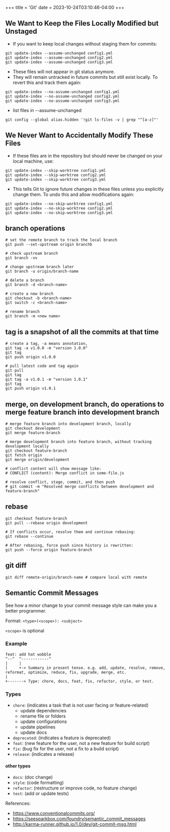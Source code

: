 +++
title = 'Git'
date = 2023-10-24T03:10:46-04:00
+++

## We Want to Keep the Files Locally Modified but Unstaged
- If you want to keep local changes without staging them for commits:
```
git update-index --assume-unchanged config1.yml
git update-index --assume-unchanged config2.yml
git update-index --assume-unchanged config3.yml
```
- These files will not appear in git status anymore.
- They will remain untracked in future commits but still exist locally.
To revert this and track them again:
```
git update-index --no-assume-unchanged config1.yml
git update-index --no-assume-unchanged config2.yml
git update-index --no-assume-unchanged config3.yml
```
- list files in --assume-unchanged
```
git config --global alias.hidden '!git ls-files -v | grep "^[a-z]"'
```

## We Never Want to Accidentally Modify These Files
- If these files are in the repository but should never be changed on your local machine, use:
```
git update-index --skip-worktree config1.yml
git update-index --skip-worktree config2.yml
git update-index --skip-worktree config3.yml
```
- This tells Git to ignore future changes in these files unless you explicitly change them.
To undo this and allow modifications again:
```
git update-index --no-skip-worktree config1.yml
git update-index --no-skip-worktree config2.yml
git update-index --no-skip-worktree config3.yml
```

## branch operations
```
# set the remote branch to track the local branch
git push --set-upstream origin branchb

# check upstream branch
git branch -vv

# change upstream branch later
git branch -u origin/branch-name

# delete a branch
git branch -d <branch-name>

# create a new branch
git checkout -b <branch-name>
git switch -c <branch-name>

# rename branch
git branch -m <new name>
```

## tag is a snapshot of all the commits at that time
```
# create a tag, -a means annotation, 
git tag -a v1.0.0 -m "version 1.0.0"
git tag
git push origin v1.0.0

# pull latest code and tag again
git pull
git tag
git tag -a v1.0.1 -m "version 1.0.1"
git tag
git push origin v1.0.1
```

## merge, on development branch, do operations to merge feature branch into development branch
```
# merge feature branch into development branch, locally
git checkout development
git merge feature-branch

# merge development branch into feature branch, without tracking development locally
git checkout feature-branch
git fetch origin
git merge origin/development

# conflict content will show message like:
# CONFLICT (content): Merge conflict in some-file.js

# resolve conflict, stage, commit, and then push
# git commit -m "Resolved merge conflicts between development and feature-branch"
```

## rebase
```
git checkout feature-branch
git pull --rebase origin development

# If conflicts occur, resolve them and continue rebasing:
git rebase --continue

# After rebasing, force push since history is rewritten:
git push --force origin feature-branch
```

## git diff
```
git diff remote-origin/branch-name # compare local with remote
```

## Semantic Commit Messages

See how a minor change to your commit message style can make you a better programmer.

Format: `<type>(<scope>): <subject>`

`<scope>` is optional

### Example

```
feat: add hat wobble
^--^  ^------------^
|     |
|     +-> Summary in present tense. e.g. add, update, resolve, remove, reformat, optimize, reduce, fix, upgrade, merge, etc.
|
+-------> Type: chore, docs, feat, fix, refactor, style, or test.
```


### Types
- `chore`: (indicates a task that is not user facing or feature-related)
  - update dependencies
  - rename file or folders
  - update configurations
  - update pipelines
  - update docs
- `deprecated`: (indicates a feature is deprecated)
- `feat`: (new feature for the user, not a new feature for build script)
- `fix`: (bug fix for the user, not a fix to a build script)
- `release`: (indicates a release)

#### other types
- `docs`: (doc change)
- `style`: (code formatting)
- `refactor`: (restructure or improve code, no feature change)
- `test`: (add or update tests)

References:

- https://www.conventionalcommits.org/
- https://seesparkbox.com/foundry/semantic_commit_messages
- http://karma-runner.github.io/1.0/dev/git-commit-msg.html
